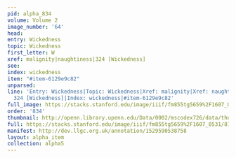 ```yaml
---
pid: alpha_834
volume: Volume 2
image_number: '64'
head: 
entry: Wickedness
topic: Wickedness
first_letter: W
xref: malignity|naughtiness|324 [Wickedness]
see: 
index: wickedness
item: "#item-6129e9c82"
unparsed: 
line: 'Entry: Wickedness|Topic: Wickedness|Xref: malignity|Xref: naughtiness|Xref:
  324 [Wickedness]|Index: wickedness|#item-6129e9c82'
full_image: https://stacks.stanford.edu/image/iiif/fm855tg5659%2F1607_0531/full/full/0/default.jpg
order: '834'
thumbnail: http://openn.library.upenn.edu/Data/0002/mscodex726/data/thumb/1607_0531_thumb.jpg
full: https://stacks.stanford.edu/image/iiif/fm855tg5659%2F1607_0531/812,3510,2933,517/full/0/default.jpg
manifest: http://dev.llgc.org.uk/annotation/1529590538758
layout: alpha_item
collection: alpha5
---
```


